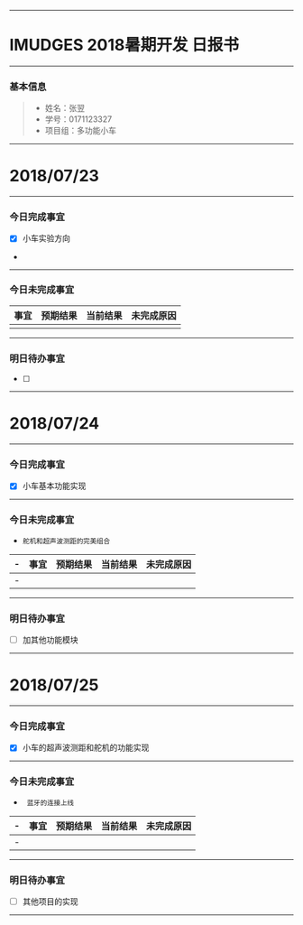 -------
# IMUDGES 2018暑期开发 日报书
--------


### 基本信息
> * 姓名：张翌
> * 学号：0171123327
> * 项目组：多功能小车

--------


# 2018/07/23

-------

### 今日完成事宜
- [x]  小车实验方向
-
------
### 今日未完成事宜
  

| 事宜     |预期结果| 当前结果  | 未完成原因   | 
| --------   | -----:  | -----:  | :----:  |
|    |   |   |   |


-------
### 明日待办事宜
- [ ] 

--------



# 2018/07/24

--------

### 今日完成事宜
- [x]  小车基本功能实现

------
### 今日未完成事宜
-     舵机和超声波测距的完美组合

-| 事宜     |预期结果| 当前结果  | 未完成原因   | 
-| --------   | -----:  | -----:  | :----:  |
-|    |   |   |   |


-------
### 明日待办事宜
- [ ] 加其他功能模块

--------
# 2018/07/25

--------

### 今日完成事宜
- [x]  小车的超声波测距和舵机的功能实现

------
### 今日未完成事宜
-      蓝牙的连接上线

-| 事宜     |预期结果| 当前结果  | 未完成原因   | 
-| --------   | -----:  | -----:  | :----:  |
-|    |   |   |   |


-------
### 明日待办事宜
- [ ] 其他项目的实现

--------
